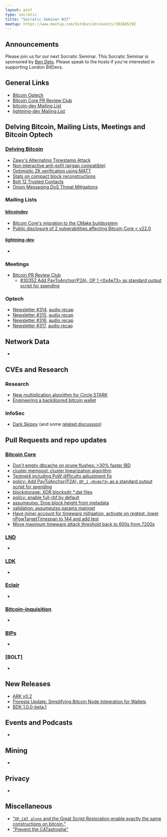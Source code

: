 ```yaml
---
layout: post
type: socratic
title: "Socratic Seminar #37"
meetup: https://www.meetup.com/bitdevsldn/events/302685292 
---
```


## Announcements

Please join us for our next Socratic Seminar. This Socratic Seminar is sponsored by [Ben Delo](https://twitter.com/bendelo).
Please speak to the hosts if you're interested in supporting London BitDevs.

## General Links

* [Bitcoin Optech](https://bitcoinops.org)
* [Bitcoin Core PR Review Club](https://bitcoincore.reviews)
* [bitcoin-dev Mailing List](https://lists.linuxfoundation.org/pipermail/bitcoin-dev)
* [lightning-dev Mailing List](https://lists.linuxfoundation.org/pipermail/lightning-dev)

## Delving Bitcoin, Mailing Lists, Meetings and Bitcoin Optech
### [Delving Bitcoin](https://delvingbitcoin.org/)
- [Zawy's Alternating Timestamp Attack](https://delvingbitcoin.org/t/zawy-s-alternating-timestamp-attack/1062)
- [Non interactive anti-exfil (airgap compatible)](https://delvingbitcoin.org/t/non-interactive-anti-exfil-airgap-compatible/1081)
- [Optimistic ZK verification using MATT](https://delvingbitcoin.org/t/optimistic-zk-verification-using-matt/1050)
- [Stats on compact block reconstructions](https://delvingbitcoin.org/t/stats-on-compact-block-reconstructions/1052)
- [Bolt 12 Trusted Contacts](https://delvingbitcoin.org/t/bolt-12-trusted-contacts/1046)
- [Onion Messaging DoS Threat Mitigations](https://delvingbitcoin.org/t/onion-messaging-dos-threat-mitigations/1058)

### Mailing Lists
#### [bitcoindev](https://groups.google.com/g/bitcoindev)
- [Bitcoin Core's migration to the CMake buildsystem](https://groups.google.com/g/bitcoindev/c/hgKkfQWzrTo)
- [Public disclosure of 2 vulnerabilities affecting Bitcoin Core < v22.0](https://groups.google.com/g/bitcoindev/c/01goVlOCjBA)

#### [lightning-dev](https://lists.linuxfoundation.org/pipermail/lightning-dev)
-

### Meetings
- [Bitcoin PR Review Club](https://bitcoincore.reviews)
  - [#30352 Add PayToAnchor(P2A), OP 1 <0x4e73> as standard output script for spending](https://bitcoincore.reviews/30352)

### Optech
- [Newsletter #314](https://bitcoinops.org/en/newsletters/2024/08/02/), [audio recap](https://bitcoinops.org/en/podcast/2024/08/06/)
- [Newsletter #315](https://bitcoinops.org/en/newsletters/2024/08/09/), [audio recap](https://bitcoinops.org/en/podcast/2024/08/13/)
- [Newsletter #316](https://bitcoinops.org/en/newsletters/2024/08/16/), [audio recap](https://bitcoinops.org/en/podcast/2024/08/20/)
- [Newsletter #317](https://bitcoinops.org/en/newsletters/2024/08/23/), [audio recap](https://bitcoinops.org/en/podcast/2024/08/27/)

## Network Data
-

## CVEs and Research
### Research
- [New multiplication algorithm for Circle STARK](https://hackmd.io/@l2iterative/Byg8h1MsC)
- [Engineering a backdoored bitcoin wallet](https://www.usenix.org/system/files/woot24-scott.pdf)

### InfoSec
- [Dark Skippy](https://darkskippy.com/) (and some [related discussion](https://x.com/TheBlueMatt/status/1820533237661544863))

## Pull Requests and repo updates
### [Bitcoin Core](https://github.com/bitcoin/bitcoin)
<!--- Link to query merged PRs since YYYY-MM-DD sorted by descending activity: https://github.com/bitcoin/bitcoin/pulls?page=1&q=is%3Apr+is%3Aclosed+merged%3A%3EYYYY-MM-DD+sort%3Acomments-desc -->
- [Don't empty dbcache on prune flushes: >30% faster IBD](https://github.com/bitcoin/bitcoin/pull/28280)
- [cluster mempool: cluster linearization algorithm](https://github.com/bitcoin/bitcoin/pull/30126)
- [Testnet4 including PoW difficulty adjustment fix](https://github.com/bitcoin/bitcoin/pull/29775)
- [policy: Add PayToAnchor(P2A), `OP_1 <0x4e73>` as a standard output script for spending](https://github.com/bitcoin/bitcoin/pull/30352)
- [blockstorage: XOR blocksdir \*.dat files](https://github.com/bitcoin/bitcoin/pull/28052)
- [policy: enable full-rbf by default](https://github.com/bitcoin/bitcoin/pull/30493)
- [assumeutxo: Drop block height from metadata](https://github.com/bitcoin/bitcoin/pull/30598)
- [validation: assumeutxo params mainnet](https://github.com/bitcoin/bitcoin/pull/28553)
- [Have miner account for timewarp mitigation, activate on regtest, lower nPowTargetTimespan to 144 and add test](https://github.com/bitcoin/bitcoin/pull/30681)
- [Move maximum timewarp attack threshold back to 600s from 7200s](https://github.com/bitcoin/bitcoin/pull/30647)


### [LND](https://github.com/lightningnetwork/lnd)
-

### [LDK](https://github.com/lightningdevkit/rust-lightning)
-

### [Eclair](https://github.com/ACINQ/eclair)
-

### [Bitcoin-inquisition](https://github.com/bitcoin-inquisition/bitcoin)
-

### [BIPs](https://github.com/bitcoin/bips)
-

### [BOLT]
-

## New Releases
- [ARK v0.2](https://arkdev.info/blog/ark-release-v0.2/)
- [Floresta Update: Simplifying Bitcoin Node Integration for Wallets](https://medium.com/vinteum-org/floresta-update-simplifying-bitcoin-node-integration-for-wallets-6886ea7c975c)
- [BDK 1.0.0-beta.1](https://github.com/bitcoindevkit/bdk/releases/tag/v1.0.0-beta.1)

## Events and Podcasts
-

## Mining
-

## Privacy
-

## Miscellaneous
- ["`OP_CAT alone` and the Great Script Restoration enable exactly the same constructions on bitcoin."](https://x.com/salvatoshi/status/1822199971547947234)
- ["Prevent the CATastrophe"](https://gist.github.com/RobinLinus/fdee133af13948b0e617f9ef4f8b8752)
